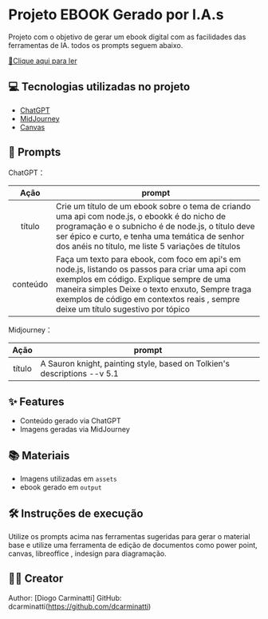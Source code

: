 # Projeto EBOOK Gerado por I.A.s

Projeto com o objetivo de gerar um ebook digital com as facilidades das ferramentas de IA. todos os prompts
seguem abaixo.

[📕Clique aqui para ler](https://github.com/dcarminatti/nodejs-the-fellowship-of-the-api/blob/main/output/Node.js%3A%20The%20Fellowship%20of%20the%20API.pdf)

## 💻 Tecnologias utilizadas no projeto

- [ChatGPT](https://chat.openai.com/) 
- [MidJourney](https://www.midjourney.com/app/)
- [Canvas](https://www.canva.com/)

## 🧠 Prompts


ChatGPT：

|   Ação   | prompt                                                                                                                                                                                                                                                                         |
| :------: | ------------------------------------------------------------------------------------------------------------------------------------------------------------------------------------------------------------------------------------------------------------------------------ |
|  título  | Crie um título de um ebook sobre o tema de criando uma api com node.js, o ebookk é do nicho de programação e o subnicho é de node.js, o título deve ser épico e curto, e tenha uma temática de senhor dos anéis no título, me liste 5 variações de títulos                                                        |
| conteúdo | Faça um texto para ebook, com foco em api's em node.js, listando os passos para criar uma api com exemplos em código. Explique sempre de uma maneira simples Deixe o texto enxuto, Sempre traga exemplos de código em contextos reais , sempre deixe um título sugestivo por tópico |


Midjourney：

|  Ação  | prompt                                                                                 |
| :----: | -------------------------------------------------------------------------------------- |
| título | A Sauron knight, painting style, based on Tolkien's descriptions --v 5.1 |

## ✨ Features

- Conteúdo gerado via ChatGPT
- Imagens geradas via MidJourney

## 📚 Materiais

- Imagens utilizadas em `assets`
- ebook gerado em `output`

## 🛠️ Instruções de execução

Utilize os prompts acima nas ferramentas sugeridas para gerar o material base e utilize uma ferramenta de edição de documentos como power point, canvas, libreoffice , indesign para diagramação.

## 👨‍💻 Creator
Author: [Diogo Carminatti]
GitHub: dcarminatti(https://github.com/dcarminatti)
